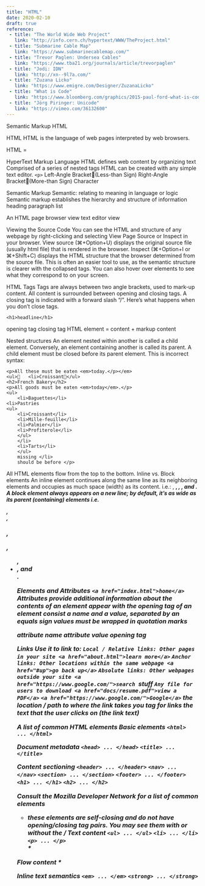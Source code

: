 ```yaml
---
title: "HTML"
date: 2020-02-10
draft: true
reference:
 - title: "The World Wide Web Project"
   link: "http://info.cern.ch/hypertext/WWW/TheProject.html"
 - title: "Submarine Cable Map"
   link: "https://www.submarinecablemap.com/"
 - title: "Trevor Paglen: Undersea Cables"
   link: "https://www.tba21.org/journals/article/trevorpaglen"
 - title: "Jodi: IDN"
   link: "http://xn--9l7a.com/"
 - title: "Zuzana Licko"
   link: "https://www.emigre.com/Designer/ZuzanaLicko"
 - title: "What is Code"
   link: "https://www.bloomberg.com/graphics/2015-paul-ford-what-is-code/"
 - title: "Jörg Piringer: Unicode"
   link: "https://vimeo.com/36132600"
---
```



Semantic Markup
HTML

HTML
HTML is the language of web pages interpreted by web browsers.

HTML = 

HyperText Markup Language
HTML defines web content by organizing text
Comprised of a series of nested tags
HTML can be created with any simple text editor.
`<p>`
Left-Angle Bracket(Less-than Sign)
Right-Angle Bracket(More-than Sign)
Character

Semantic Markup
Semantic: relating to meaning in language or logic 
Semantic markup establishes the hierarchy and structure of information
heading
paragraph
list

An HTML page
browser view
text editor view

Viewing the Source Code
You can see the HTML and structure of any webpage by right-clicking and selecting View Page Source or Inspect in your browser.
View source (⌘+Option+U) displays the original source file (usually html file) that is rendered in the browser.
Inspect (⌘+Option+I or ⌘+Shift+C) displays the HTML structure that the browser determined from the source file. This is often an easier tool to use, as the semantic structure is clearer with the collapsed tags. You can also hover over elements to see what they correspond to on your screen.

HTML Tags
Tags are always between two angle brackets, used to mark-up content. 
All content is surrounded  between opening and closing tags. A closing tag is indicated with a forward slash “/”. Here’s what happens when you don’t close tags.



```<h1>headline</h1>```



opening tag
closing tag
HTML element = content + markup
content

Nested structures
An element nested within another is called a child element. Conversely, an element containing another is called its parent. A child element must be closed before its parent element. 
This is incorrect syntax:
```
<p>All these must be eaten <em>today.</p></em>
<ul>	<li>Croissant</ul>
<h2>French Bakery</h2>
<p>All goods must be eaten <em>today</em>.</p>
<ul>
	<li>Baguettes</li>	
<li>Pastries
<ul>
	<li>Croissant</li>	
	<li>Mille-feuille</li>	
	<li>Palmier</li>	
	<li>Profiterole</li>	
	</ul>	
	</li>	
	<li>Tarts</li>	
	</ul> 	
	missing </li>	
	should be before </p>
```

All HTML elements flow from the top to the bottom.
Inline vs. Block elements
An inline element continues along the same line as its neighboring elements and occupies as much space (width) as its content. i.e.: <a>, <b>, <em>, <img>, and <span>.
A block element always appears on a new line; by default,  it’s as wide as its parent (containing) elements i.e.<section>,<article>, <h1>, <p>, <ul>, <li>, and <div>.

Elements and Attributes
```<a href="index.html">home</a>```
Attributes provide additional information about the contents of an element
appear with the opening tag of an element
consist a name and a value, separated by an equals sign
values must be wrapped in quotation marks


attribute name
attribute value
opening tag

Links
Use it to link to:
```Local / Relative links: Other pages in your site <a href="about.html">learn more</a>```
```Anchor links: Other locations within the same webpage <a href="#up">go back up</a>```
```Absolute links: Other webpages outside your site <a href="https://www.google.com/">search ```stuff</a>
```Any file for users to download <a href="docs/resume.pdf">view a PDF</a>```
```<a href="https://www.google.com/">Google</a>```
the location / path to where the link takes you
tag for links
the text that the user clicks on (the link text)

A list of common HTML elements
Basic elements
```<html> ... </html>```

Document metadata
```<head> ... </head>```
```<title> ... </title>```

Content sectioning
```<header> ... </header>```
```<nav> ... </nav>```
```<section> ... </section>```
```<footer> ... </footer>```
```<h1> ... </h1>```
```<h2> ... </h2>```

Consult the Mozilla Developer Network for a list of common elements
* these elements are self-closing and do not have opening/closing tag pairs. You may see them with or without the /
Text content
```<ul> ... </ul>```
```<li> ... </li>```
```<p> ... </p>```
<br />*

Flow content
<img />*

Inline text semantics
```<em> ... </em>```
```<strong> ... </strong> ```
